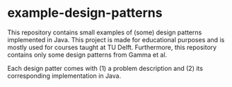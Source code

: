 # example-design-patterns
This repository contains small examples of (some) design patterns implemented in Java. This project is made for educational purposes and is mostly used for courses taught at TU Delft. Furthermore, this repository contains only some design patterns from Gamma et al. 

Each design patter comes with (1) a problem description and (2) its corresponding implementation in Java.
